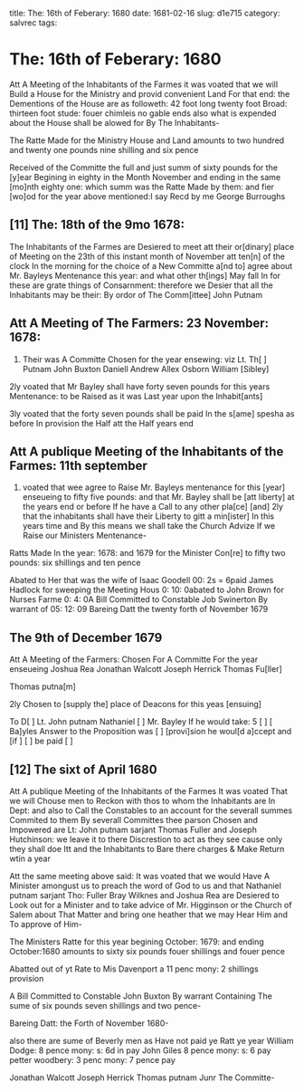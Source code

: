 title: The: 16th of Feberary: 1680
date: 1681-02-16
slug: d1e715
category: salvrec
tags: 


<div markdown class="doc" id="d1e715">


# The: 16th of Feberary: 1680

Att A Meeting of the Inhabitants of the Farmes it was voated that we will Build a House for the Ministry and provid convenient Land For that end: the Dementions of the House are as followeth: 42 foot long twenty foot Broad: thirteen foot stude: fouer chimleis no gable ends also what is expended about the House shall be alowed for By The Inhabitants-

The Ratte Made for the Ministry House and Land amounts to two hundred and twenty one pounds nine shilling and six pence

Received of the Committe the full and just summ of sixty pounds for the [y]ear Begining in eighty in the Month November and ending in the same [mo]nth eighty one: which summ was the Ratte Made by them: and fier [wo]od for the year above mentioned:I say Recd by me George Burroughs

## [11] The: 18th of the 9mo 1678:

The Inhabitants of the Farmes are Desiered to meet att their or[dinary] place of Meeting on the 23th of this instant month of November att ten[n] of the clock In the morning for the choice of a New Committe a[nd to] agree about Mr. Bayleys Mentenance this year: and what other th[ings] May fall In for these are grate things of Consarnment: therefore we Desier that all the Inhabitants may be their: By ordor of The Comm[ittee] John Putnam

## Att A Meeting of The Farmers: 23 November: 1678:

1. Their was A Committe Chosen for the year ensewing: viz Lt. Th[ ] Putnam John Buxton Daniell Andrew Allex Osborn William [Sibley]

2ly voated that Mr Bayley shall have forty seven pounds for this years Mentenance: to be Raised as it was Last year upon the Inhabit[ants]

3ly voated that the forty seven pounds shall be paid In the s[ame] spesha as before In provision the Half att the Half years end

## Att A publique Meeting of the Inhabitants of the Farmes: 11th september

1. voated that wee agree to Raise Mr. Bayleys mentenance for this [year] enseueing to fifty five pounds: and that Mr. Bayley shall be [att liberty] at the years end or before If he have a Call to any other pla[ce] [and] 2ly that the inhabitants shall have their Liberty to gitt a min[ister] In this years time and By this means we shall take the Church Advize If we Raise our Ministers Mentenance-

Ratts Made In the year: 1678: and 1679 for the Minister Con[re] to fifty two pounds: six shillings and ten pence

Abated to Her that was the wife of Isaac Goodell 00: 2s = 6paid James Hadlock for sweeping the Meeting Hous 0: 10: 0abated to John Brown for Nurses Farme 0: 4: 0A Bill Committed to Constable Job Swinerton By warrant of 05: 12: 09 Bareing Datt the twenty forth of November 1679

## The 9th of December 1679

Att A Meeting of the Farmers: Chosen For A Committe For the year enseueing Joshua Rea Jonathan Walcott Joseph Herrick Thomas Fu[ller]

Thomas putna[m]

2ly Chosen to [supply the] place of Deacons for this yeas [ensuing]

To D[ ] Lt. John putnam Nathaniel [ ] Mr. Bayley If he would take: 5 [ ] [ Ba]yles Answer to the Proposition was [ ] [provi]sion he woul[d a]ccept and [if ] [ ] be paid [ ]

## [12] The sixt of April 1680

Att A publique Meeting of the Inhabitants of the Farmes It was voated That we will Chouse men to Reckon with thos to whom the Inhabitants are In Dept: and also to Call the Constables to an account for the severall summes Commited to them By severall Committes thee parson Chosen and Impowered are Lt: John putnam sarjant Thomas Fuller and Joseph Hutchinson: we leave it to there Discrestion to act as they see cause only they shall doe Itt and the Inhabitants to Bare there charges & Make Return wtin a year

Att the same meeting above said: It was voated that we would Have A Minister amongust us to preach the word of God to us and that Nathaniel putnam sarjant Tho: Fuller Bray Wilknes and Joshua Rea are Desiered to Look out for a Minister and to take advice of Mr. Higginson or the Church of Salem about That Matter and bring one heather that we may Hear Him and To approve of Him-

The Ministers Ratte for this year begining October: 1679: and ending October:1680 amounts to sixty six pounds fouer shillings and fouer pence

Abatted out of yt Rate to Mis Davenport a 11 penc mony: 2 shillings provision

A Bill Committed to Constable John Buxton By warrant Containing The sume of six pounds seven shillings and two pence-

Bareing Datt: the Forth of November 1680-

also there are sume of Beverly men as Have not paid ye Ratt ye year William Dodge: 8 pence mony: s: 6d in pay John Giles 8 pence mony: s: 6 pay petter woodbery: 3 penc mony: 7 pence pay

Jonathan Walcott Joseph Herrick Thomas putnam Junr The Committe-
</div>